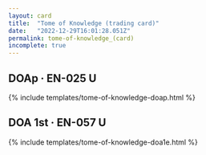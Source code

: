```yaml
---
layout: card
title:  "Tome of Knowledge (trading card)"
date:   "2022-12-29T16:01:28.051Z"
permalink: tome-of-knowledge_(card)
incomplete: true
---
```


## DOAp &middot; EN-025 U

{% include templates/tome-of-knowledge-doap.html %}


## DOA 1st &middot; EN-057 U

{% include templates/tome-of-knowledge-doa1e.html %}
